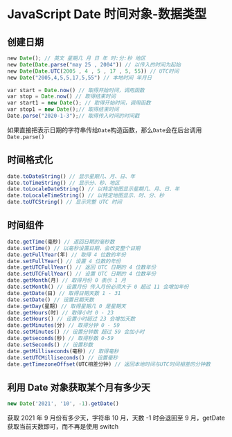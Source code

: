 # JavaScript Date 时间对象-数据类型

## 创建日期

```js
​new Date(); // 英文 星期几 月 日 年 时:分:秒 地区
​new Date(Date.parse("may 25 , 2004")) // 以传入的时间为起始
​new Date(Date.UTC(2005 , 4 , 5 , 17 , 5, 55)) // UTC时间
​new Date("2005,4,5,5,17,5,55") // 本地时间 年月日

​var start = Date.now() // 取得开始时间，调用函数
​var stop = Date.now() // 取得结束时间
​var start1 = new Date(); // 取得开始时间，调用函数
​var stop1 = new Date();// 取得结束时间
​Date.parse("2020-1-3");// 取得传入时间的时间戳
```

如果直接把表示日期的字符串传给`Date`构造函数，那么`Date`会在后台调用`Date.parse()`

## 时间格式化

```js
date.toDateString() // 显示星期几、月、日、年
date.toTimeString() // 显示分、秒、地区
date.toLocaleDateString() // 以特定地图显示星期几、月、日、年
date.toLocaleTimeString() // 以特定地图显示、时、分、秒
date.toUTCString() // 显示完整 UTC 时间
```

## 时间组件

```js
date.getTime(毫秒) // 返回日期的毫秒数
date.setTime() // 以毫秒设置日期，会改变整个日期
date.getFullYear(年) // 取得 4 位数的年份
date.setFullYear() // 设置 4 位数的年份
date.getUTCFullYear() // 返回 UTC 日期的 4 位数年份
date.setUTCFullYear() // 设置 UTC 日期的 4 位数年份
date.getMonth(月) // 取得月份 0 表示 1 月
date.setMonth() // 设置月份 传入月份必须大于 0 超过 11 会增加年份
date.getDate(日) // 取得日期天数 1 - 31
date.setDate() // 设置日期天数
date.getDay(星期) // 取得星期几 0 是星期天
date.getHours(时) // 取得小时 0 - 23
date.setHours() // 设置小时超过 23 会增加天数
date.getMinutes(分) // 取得分钟 0 - 59
date.setMinutes() // 设置分钟数 超过 59 会加小时
date.getseconds(秒) // 取得秒数 0-59
date.setSeconds() // 设置秒数
date.getMilliseconds(毫秒) // 取得毫秒
date.setUTCMilliseconds() // 设置毫秒
date.getTimezoneOffset(UTC相差分钟) // 返回本地时间与UTC时间相差的分钟数
```

## 利用 Date 对象获取某个月有多少天

```js
new Date('2021', '10', -1).getDate()
```

获取 2021 年 9 月份有多少天，字符串 10 月，天数 -1 时会退回至 9 月，getDate 获取当前天数即可，而不再是使用 switch

